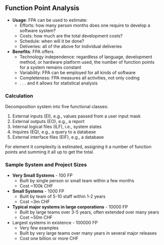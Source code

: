 ## Function Point Analysis
- **Usage**: FPA can be used to estimate:
	- Efforts: how many person months does one require to develop a software system?
	- Costs: how much are the total development costs?
	- Schedule: when will it be done?
	- Deliveries: all of the above for individual deliveries
- **Benefits**: FPA offers
	- Technology independence: regardless of language, development method, or hardware platform used, the number of function points for a system remains constant
	- Variability: FPA can be employed for all kinds of software
	- Completeness: FPA measures all activities, not only coding
	- . . . and it allows for statistical analysis

### Calculation
Decomposition system into five functional classes:
1. External inputs (EI), e.g., values passed from a user input mask
2. External outputs (EO), e.g., a report
3. Internal logical files (ILF), i.e., system states
4. Inquires (EQ), e.g., a query to a database
5. External interface files (EIF), e.g., a database

For element it complexity is estimated, assigning it a number of function points and summing it all up to get the total.

### Sample System and Project Sizes
- **Very Small Systems** - 100 FP
	- Built by single person or small team within a few months
	- Cost ~100k CHF
- **Small Systems** - 1000 FP
	- Built by team of 5-10 staff within 1-2 years
	- Cost ~3m CHF
- **Typical major systems in large corporations** - 10000 FP
	- Built by large teams over 3-5 years, often extended over many years
	- Cost ~50m CHF
- Largest systems in existence - 100000 FP
	- Very few examples
	- Built by very large teams over many years in several major releases
	- Cost one billion or more CHF



